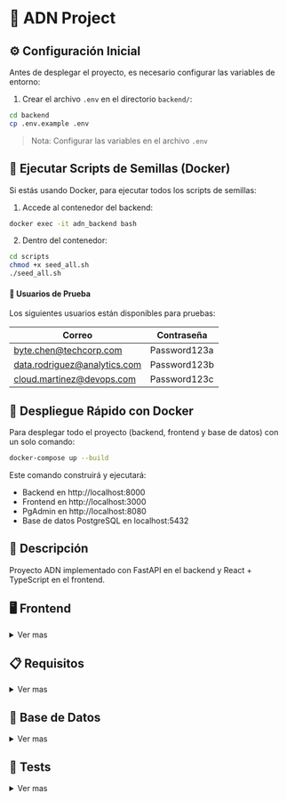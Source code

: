 # 🏦 ADN Project

## ⚙️ Configuración Inicial


Antes de desplegar el proyecto, es necesario configurar las variables de entorno:

1. Crear el archivo `.env` en el directorio `backend/`:

```bash
cd backend
cp .env.example .env
```

> Nota: Configurar las variables en el archivo `.env`

## 🐳 Ejecutar Scripts de Semillas (Docker)

Si estás usando Docker, para ejecutar todos los scripts de semillas:

1. Accede al contenedor del backend:

```bash
docker exec -it adn_backend bash
```

2. Dentro del contenedor:

```bash
cd scripts
chmod +x seed_all.sh
./seed_all.sh
```

#### 👤 Usuarios de Prueba

Los siguientes usuarios están disponibles para pruebas:

| Correo                       | Contraseña   |
| ---------------------------- | ------------ |
| byte.chen@techcorp.com       | Password123a |
| data.rodriguez@analytics.com | Password123b |
| cloud.martinez@devops.com    | Password123c |

## 🚀 Despliegue Rápido con Docker

Para desplegar todo el proyecto (backend, frontend y base de datos) con un solo comando:

```bash
docker-compose up --build
```

Este comando construirá y ejecutará:

- Backend en http://localhost:8000
- Frontend en http://localhost:3000
- PgAdmin en http://localhost:8080
- Base de datos PostgreSQL en localhost:5432

## 📝 Descripción

Proyecto ADN implementado con FastAPI en el backend y React + TypeScript en el frontend.

## 🖥️ Frontend

<details>
<summary>Ver mas</summary>

El frontend está desarrollado con:

- React
- TypeScript
- Vite
- ESLint para linting
- Nginx para producción

### 📋 Requisitos

- Node.js 18+
- pnpm (recomendado) o npm

### ⚙️ Instalación

1. Instalar dependencias:

```bash
cd frontend
pnpm install
```

2. Iniciar en modo desarrollo:

```bash
pnpm dev
```

3. Construir para producción:

```bash
pnpm build
```

### 🐳 Docker

El frontend se puede ejecutar en un contenedor Docker:

```bash
docker-compose up frontend
```

</details>

## 📋 Requisitos

<details>
<summary>Ver mas</summary>

- Python 3.11+
- pip

## ⚙️ Instalación

1. Crear un entorno virtual:

```bash
python -m venv venv
```

2. Activar el entorno virtual:

- Windows:

```bash
.\venv\Scripts\activate
```

- Unix/MacOS:

```bash
source venv/bin/activate
```

3. Instalar dependencias:

```bash
pip install -r requirements.txt
```

</details>

## 💾 Base de Datos

<details>
<summary>Ver mas</summary>

### 🔄 Migraciones con Alembic

Para manejar las migraciones de la base de datos:

1. Crear una nueva migración:

```bash
alembic revision --autogenerate -m "descripción del cambio"
```

2. Aplicar las migraciones:

```bash
alembic upgrade head
```

3. Revertir la última migración:

```bash
alembic downgrade -1
```

4. Ver el historial de migraciones:

```bash
alembic history
```

5. Ver el estado actual de las migraciones:

```bash
alembic current
```

### 🌱 Semillas de Datos

#### 👥 Corresponsales

Para crear los corresponsales de prueba:

```bash
python backend/scripts/seed_corresponsales.py
```

#### ⚠️ Reset de Base de Datos (Opcional)

⚠️ **ADVERTENCIA**: Este comando eliminará todas las tablas existentes.

```bash
python backend/scripts/seed_reset.py
```

#### 💰 Retiros Aleatorios (Opcional)

Para crear retiros aleatorios de prueba:

```bash
python backend/scripts/seed_retiros.py
```

#### 🐳 Ejecutar todos los scripts de semillas (Docker)

Si estás usando Docker, primero accede al contenedor del backend:

```bash
docker exec -it adn_backend bash
```

Luego, dentro del contenedor:

```bash
cd scripts
chmod +x seed_all.sh
./seed_all.sh
```

</details>

## 🧪 Tests

<details>
<summary>Ver mas</summary>

### 🏃‍♂️ Ejecutar todos los tests

```bash
pytest
```

### 📊 Tests específicos

#### ⏰ Validación de horarios de retiro

Para probar la validación de horarios de retiro y generar un log detallado:

> Con archivo de salida:

```bash
pytest -s tests/test_retiro.py::TestRetiroGroup::test_validar_multiples_horas_v1 > test_validar_multiples_horas_v1.log
```

```bash
pytest -s tests/test_retiro.py::TestRetiroGroup::test_validar_multiples_horas_v2 > test_validar_multiples_horas_v2.log
```

> Sin archivo de salida:

```bash
pytest tests/test_retiro.py::TestRetiroGroup::test_validar_multiples_horas_v1
```

```bash
pytest tests/test_retiro.py::TestRetiroGroup::test_validar_multiples_horas_v2
```

> Todos los test para retiro:

```bash
pytest tests/test_retiro.py
```

</details>
